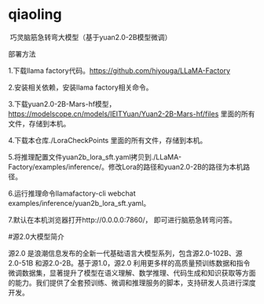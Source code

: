 # qiaoling
 巧灵脑筋急转弯大模型（基于yuan2.0-2B模型微调）

部署方法

1.下载llama factory代码。https://github.com/hiyouga/LLaMA-Factory
 
2.安装相关依赖，安装llama factory相关命令。 

3.下载yuan2.0-2B-Mars-hf模型，https://modelscope.cn/models/IEITYuan/Yuan2-2B-Mars-hf/files  里面的所有文件，存储到本机。

4.下载本仓库./LoraCheckPoints 里面的所有文件，存储到本机。

5.将推理配置文件yuan2b_lora_sft.yaml拷贝到./LLaMA-Factory/examples/inference/。修改Lora的路径和yuan2.0-2B的路径为本机路径。

6.运行推理命令llamafactory-cli webchat examples/inference/yuan2b_lora_sft.yaml。 

7.默认在本机浏览器打开http://0.0.0.0:7860/，  即可进行脑筋急转弯问答。

#源2.0大模型简介  

源2.0 是浪潮信息发布的全新一代基础语言大模型系列，包含源2.0-102B、源2.0-51B 和源2.0-2B。基于源1.0，源2.0 利用更多样的高质量预训练数据和指令微调数据集，显著提升了模型在语义理解、数学推理、代码生成和知识获取等方面的能力。我们提供了全套预训练、微调和推理服务的脚本，支持研发人员进行深度开发。

